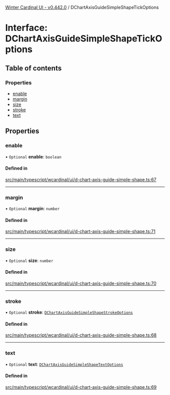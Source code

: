 [Winter Cardinal UI - v0.442.0](../index.md) / DChartAxisGuideSimpleShapeTickOptions

# Interface: DChartAxisGuideSimpleShapeTickOptions

## Table of contents

### Properties

- [enable](DChartAxisGuideSimpleShapeTickOptions.md#enable)
- [margin](DChartAxisGuideSimpleShapeTickOptions.md#margin)
- [size](DChartAxisGuideSimpleShapeTickOptions.md#size)
- [stroke](DChartAxisGuideSimpleShapeTickOptions.md#stroke)
- [text](DChartAxisGuideSimpleShapeTickOptions.md#text)

## Properties

### enable

• `Optional` **enable**: `boolean`

#### Defined in

[src/main/typescript/wcardinal/ui/d-chart-axis-guide-simple-shape.ts:67](https://github.com/winter-cardinal/winter-cardinal-ui/blob/v0.442.0/src/main/typescript/wcardinal/ui/d-chart-axis-guide-simple-shape.ts#L67)

___

### margin

• `Optional` **margin**: `number`

#### Defined in

[src/main/typescript/wcardinal/ui/d-chart-axis-guide-simple-shape.ts:71](https://github.com/winter-cardinal/winter-cardinal-ui/blob/v0.442.0/src/main/typescript/wcardinal/ui/d-chart-axis-guide-simple-shape.ts#L71)

___

### size

• `Optional` **size**: `number`

#### Defined in

[src/main/typescript/wcardinal/ui/d-chart-axis-guide-simple-shape.ts:70](https://github.com/winter-cardinal/winter-cardinal-ui/blob/v0.442.0/src/main/typescript/wcardinal/ui/d-chart-axis-guide-simple-shape.ts#L70)

___

### stroke

• `Optional` **stroke**: [`DChartAxisGuideSimpleShapeStrokeOptions`](DChartAxisGuideSimpleShapeStrokeOptions.md)

#### Defined in

[src/main/typescript/wcardinal/ui/d-chart-axis-guide-simple-shape.ts:68](https://github.com/winter-cardinal/winter-cardinal-ui/blob/v0.442.0/src/main/typescript/wcardinal/ui/d-chart-axis-guide-simple-shape.ts#L68)

___

### text

• `Optional` **text**: [`DChartAxisGuideSimpleShapeTextOptions`](DChartAxisGuideSimpleShapeTextOptions.md)

#### Defined in

[src/main/typescript/wcardinal/ui/d-chart-axis-guide-simple-shape.ts:69](https://github.com/winter-cardinal/winter-cardinal-ui/blob/v0.442.0/src/main/typescript/wcardinal/ui/d-chart-axis-guide-simple-shape.ts#L69)
